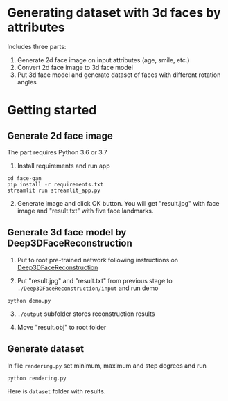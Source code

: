 # Generating dataset with 3d faces by attributes
Includes three parts:

1. Generate 2d face image on input attributes (age, smile, etc.) 
2. Convert 2d face image to 3d face model
3. Put 3d face model and generate dataset of faces with different rotation angles

# Getting started
## Generate 2d face image
The part requires Python 3.6 or 3.7
1. Install requirements and run app
```
cd face-gan
pip install -r requirements.txt
streamlit run streamlit_app.py
```
2. Generate image and click OK button. You will get "result.jpg" with face image and
   "result.txt" with five face landmarks.

## Generate 3d face model by Deep3DFaceReconstruction

1. Put to root pre-trained network following instructions on 
[Deep3DFaceReconstruction](https://github.com/microsoft/Deep3DFaceReconstruction/tree/15c919c179c449ee87f37c0fa86da7eb6607edac#testing-with-pre-trained-network)
   
2. Put "result.jpg" and "result.txt" from previous stage to `./Deep3DFaceReconstruction/input` and run demo
```
python demo.py
```

3. `./output` subfolder stores reconstruction results

4. Move "result.obj" to root folder

## Generate dataset

In file `rendering.py` set minimum, maximum and step degrees and run
```
python rendering.py
```
Here is `dataset` folder with results.
